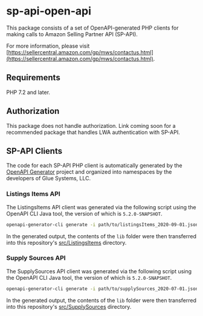 # sp-api-open-api

This package consists of a set of OpenAPI-generated PHP clients for making calls to Amazon Selling Partner API (SP-API).

For more information, please visit [https://sellercentral.amazon.com/gp/mws/contactus.html](https://sellercentral.amazon.com/gp/mws/contactus.html).


## Requirements

PHP 7.2 and later.


## Authorization

This package does not handle authorization. Link coming soon for a recommended package that handles LWA authentication with SP-API.


## SP-API Clients

The code for each SP-API PHP client is automatically generated by the [OpenAPI Generator](https://openapi-generator.tech) project and organized into namespaces by the developers of Glue Systems, LLC.

### Listings Items API

The ListingsItems API client was generated via the following script using the OpenAPI CLI Java tool, the version of which is `5.2.0-SNAPSHOT`.

```BASH
openapi-generator-cli generate -i path/to/listingsItems_2020-09-01.json -g php -o path/to/output --additional-properties=invokerPackage="Glue\SPAPI\OpenAPI\ListingsItems"
```

In the generated output, the contents of the `lib` folder were then transferred into this repository's [src/ListingsItems](src/ListingsItems) directory.

### Supply Sources API

The SupplySources API client was generated via the following script using the OpenAPI CLI Java tool, the version of which is `5.2.0-SNAPSHOT`.

```BASH
openapi-generator-cli generate -i path/to/supplySources_2020-07-01.json -g php -o path/to/output --additional-properties=invokerPackage="Glue\SPAPI\OpenAPI\SupplySources"
```

In the generated output, the contents of the `lib` folder were then transferred into this repository's [src/SupplySources](src/SupplySources) directory.
